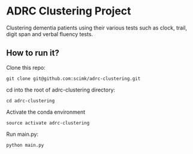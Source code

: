ADRC Clustering Project
==========================

Clustering dementia patients using their various tests such as clock, trail, digit span and verbal fluency tests.

How to run it?
-------------------------
Clone this repo:

`git clone git@github.com:scimk/adrc-clustering.git`

cd into the root of adrc-clustering directory:

`cd adrc-clustering`

Activate the conda environment

`source activate adrc-clustering` 

Run main.py:

`python main.py`
